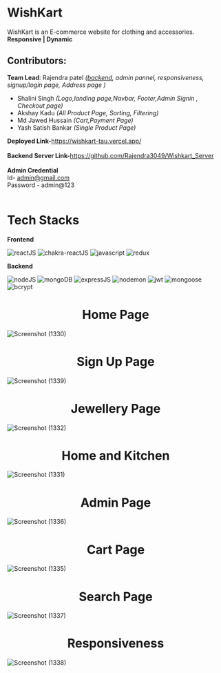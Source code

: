 # WishKart 
WishKart is an E-commerce website for clothing and accessories. <br>
**Responsive | Dynamic**
## Contributors:
**Team Lead**: Rajendra patel *([backend](https://github.com/Rajendra3049/Wishkart_Server), admin pannel, responsiveness, signup/login page, Address page )*
* Shalini Singh *(Logo,landing page,Navbar, Footer,Admin Signin , Checkout page)*
* Akshay Kadu *(All Product Page, Sorting, Filtering)*
* Md Jawed Hussain *(Cart,Payment Page)*
* Yash Satish Bankar *(Single Product Page)*

<b>Deployed Link-</b>https://wishkart-tau.vercel.app/<br><br>
<b>Backend Server Link-</b>https://github.com/Rajendra3049/Wishkart_Server<br><br>
<b>Admin Credential<br>
</b>Id- admin@gmail.com<br>
Password - admin@123<br><br>

<h1>Tech Stacks</h1>
<b>Frontend</b>

![reactJS](https://img.shields.io/badge/React-20232A?style=for-the-badge&logo=react&logoColor=61DAFB)
![chakra-reactJS](https://img.shields.io/badge/Chakra--UI-319795?style=for-the-badge&logo=chakra-ui&logoColor=white)
![javascript](https://img.shields.io/badge/JavaScript-323330?style=for-the-badge&logo=javascript&logoColor=F7DF1E)
![redux](https://img.shields.io/badge/Redux-593D88?style=for-the-badge&logo=redux&logoColor=white)

<b>Backend</b>

![nodeJS](https://img.shields.io/badge/Node.js-339933?style=for-the-badge&logo=nodedotjs&logoColor=white)
![mongoDB](https://img.shields.io/badge/MongoDB-000000?style=for-the-badge&logo=mongodb&logoColor=4EA94B)
![expressJS](https://img.shields.io/badge/Express.js-000000?style=for-the-badge&logo=express&logoColor=white)
![nodemon](https://img.shields.io/badge/Nodemon-000000?style=for-the-badge&logo=Nodemon&logoColor=76D04B)
![jwt](https://img.shields.io/badge/JWT-000000?style=for-the-badge&logo=JSON%20web%20tokens&logoColor=white)
![mongoose](https://img.shields.io/badge/Mongoose-000000?style=for-the-badge)
![bcrypt](https://img.shields.io/badge/Bcrypt-000000?style=for-the-badge)



<h1 align ="center">Home Page</h1>


![Screenshot (1330)](https://user-images.githubusercontent.com/107534386/215671577-26a75411-b5b7-452b-a17e-273f1eed89d8.png)



<h1 align="center">Sign Up Page</h1>

![Screenshot (1339)](https://user-images.githubusercontent.com/107534386/215670788-29c19584-5880-4218-821a-a293ec6f2098.png)




<h1 align="center">Jewellery Page</h1>


![Screenshot (1332)](https://user-images.githubusercontent.com/107534386/215671791-8d8a1d2a-52b5-4c6f-adba-e1d2011b83df.png)



<h1 align ="center">Home and Kitchen </h1>


![Screenshot (1331)](https://user-images.githubusercontent.com/107534386/215671844-9bdbcb48-a797-444d-9874-79d30095a02f.png)



<h1 align ="center">Admin Page</h1>


![Screenshot (1336)](https://user-images.githubusercontent.com/107534386/215671882-013f719c-0e88-4fc2-9cdd-182483e27572.png)


<h1 align ="center">Cart Page</h1>


![Screenshot (1335)](https://user-images.githubusercontent.com/107534386/215671910-fae37916-7bdf-4935-840c-ac9c4a03ada3.png)



<h1 align ="center">Search Page</h1>

![Screenshot (1337)](https://user-images.githubusercontent.com/107534386/215671928-d9118a06-6950-4853-acdf-1e24cbd35b24.png)




<h1 align ="center">Responsiveness</h1>

![Screenshot (1338)](https://user-images.githubusercontent.com/107534386/215671947-cc151dec-dd37-4345-aa3d-cef977fd6913.png)

